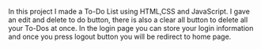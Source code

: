 In this project I made a To-Do List using HTML,CSS and JavaScript.
I gave an edit and delete to do button, there is also a clear all button to delete all your To-Dos at once.
In the login page you can store your login information and once you press logout button you will be redirect to home page.
